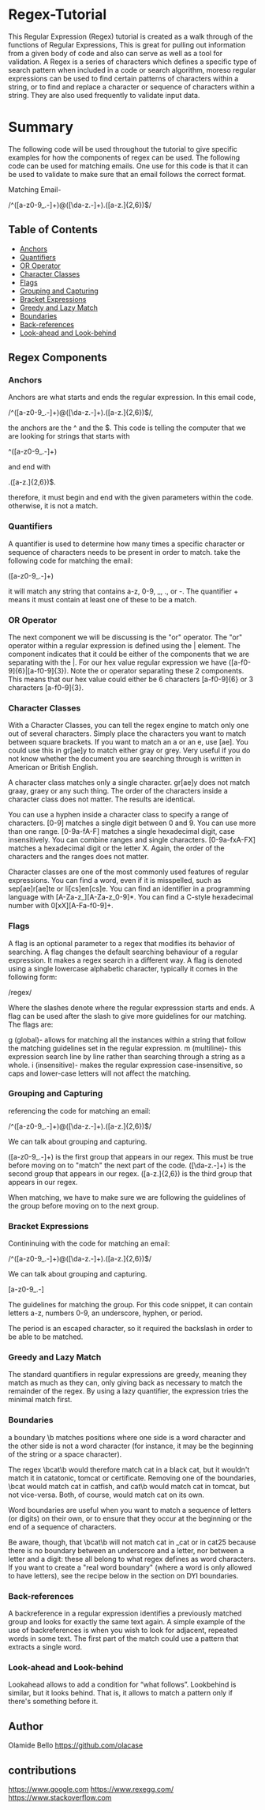 # Regex-Tutorial
This Regular Expression (Regex) tutorial is created as a walk through of the functions of Regular Expressions, This is great for pulling out information from a given body of code and also can serve as well as a tool for validation. A Regex is a series of characters which defines a specific type of search pattern when included in a code or search algorithm, moreso regular expressions can be used to find certain patterns of characters within a string, or to find and replace a character or sequence of characters within a string. They are also used frequently to validate input data.

# Summary
The following code will be used throughout the tutorial to give specific examples for how the components of regex can be used. The following code can be used for matching emails. One use for this code is that it can be used to validate to make sure that an email follows the correct format.

Matching Email-

/^([a-z0-9_\.-]+)@([\da-z\.-]+)\.([a-z\.]{2,6})$/

## Table of Contents

- [Anchors](#anchors)
- [Quantifiers](#quantifiers)
- [OR Operator](#or-operator)
- [Character Classes](#character-classes)
- [Flags](#flags)
- [Grouping and Capturing](#grouping-and-capturing)
- [Bracket Expressions](#bracket-expressions)
- [Greedy and Lazy Match](#greedy-and-lazy-match)
- [Boundaries](#boundaries)
- [Back-references](#back-references)
- [Look-ahead and Look-behind](#look-ahead-and-look-behind)



## Regex Components

### Anchors
Anchors are what starts and ends the regular expression. 
In this email code,

/^([a-z0-9_\.-]+)@([\da-z\.-]+)\.([a-z\.]{2,6})$/,

the anchors are the ^ and the $. This code is telling the computer that we are looking for strings that starts with

^([a-z0-9_\.-]+)

and end with

.([a-z\.]{2,6})$.

therefore, it must begin and end with the given parameters within the code. otherwise, it is not a match.

### Quantifiers
A quantifier is used to determine how many times a specific character or sequence of characters needs to be present in order to match.
take the following code for matching the email:

([a-z0-9_\.-]+)

it will match any string that contains a-z, 0-9, _, ., or -. The quantifier + means it must contain at least one of these to be a match.
### OR Operator
The next component we will be discussing is the "or" operator. The "or" operator within a regular expression is defined using the | element. The component indicates that it could be either of the components that we are separating with the |. For our hex value regular expression we have 
([a-f0-9]{6}|[a-f0-9]{3}). Note the or operator separating these 2 components. 
This means that our hex value could either be 6 characters [a-f0-9]{6} or 3 characters [a-f0-9]{3}.
### Character Classes
With a Character Classes, you can tell the regex engine to match only one out of several characters. Simply place the characters you want to match between square brackets. If you want to match an a or an e, use [ae]. You could use this in gr[ae]y to match either gray or grey. Very useful if you do not know whether the document you are searching through is written in American or British English.

A character class matches only a single character. gr[ae]y does not match graay, graey or any such thing. The order of the characters inside a character class does not matter. The results are identical.

You can use a hyphen inside a character class to specify a range of characters. [0-9] matches a single digit between 0 and 9. You can use more than one range. [0-9a-fA-F] matches a single hexadecimal digit, case insensitively. You can combine ranges and single characters. [0-9a-fxA-FX] matches a hexadecimal digit or the letter X. Again, the order of the characters and the ranges does not matter.

Character classes are one of the most commonly used features of regular expressions. You can find a word, even if it is misspelled, such as sep[ae]r[ae]te or li[cs]en[cs]e. You can find an identifier in a programming language with [A-Za-z_][A-Za-z_0-9]*. You can find a C-style hexadecimal number with 0[xX][A-Fa-f0-9]+.

### Flags
A flag is an optional parameter to a regex that modifies its behavior of searching. A flag changes the default searching behaviour of a regular expression. It makes a regex search in a different way. A flag is denoted using a single lowercase alphabetic character, typically it comes in the following form:

/regex/

Where the slashes denote where the regular expresssion starts and ends. A flag can be used after the slash to give more guidelines for our matching. The flags are:

g (global)- allows for matching all the instances within a string that follow the matching guidelines set in the regular expression.
m (multiline)-  this expression search line by line rather than searching through a string as a whole.
i (insensitive)- makes the regular expression case-insensitive, so caps and lower-case letters will not affect the matching.
### Grouping and Capturing
referencing the code for matching an email:

/^([a-z0-9_\.-]+)@([\da-z\.-]+)\.([a-z\.]{2,6})$/

We can talk about grouping and capturing.

([a-z0-9_\.-]+) is the first group that appears in our regex. This must be true before moving on to "match" the next part of the code. ([\da-z\.-]+) is the second group that appears in our regex. ([a-z\.]{2,6}) is the third group that appears in our regex.

When matching, we have to make sure we are following the guidelines of the group before moving on to the next group.
### Bracket Expressions
Contininuing with the code for matching an email:

/^([a-z0-9_\.-]+)@([\da-z\.-]+)\.([a-z\.]{2,6})$/

We can talk about grouping and capturing.

[a-z0-9_\.-]

The guidelines for matching the group. For this code snippet, it can contain letters a-z, numbers 0-9, an underscore, hyphen, or period.

The period is an escaped character, so it required the backslash in order to be able to be matched.
### Greedy and Lazy Match
The standard quantifiers in regular expressions are greedy, meaning they match as much as they can, only giving back as necessary to match the remainder of the regex. By using a lazy quantifier, the expression tries the minimal match first.
### Boundaries
a boundary \b matches positions where one side is a word character  and the other side is not a word character (for instance, it may be the beginning of the string or a space character).

The regex \bcat\b would therefore match cat in a black cat, but it wouldn't match it in catatonic, tomcat or certificate. Removing one of the boundaries, \bcat would match cat in catfish, and cat\b would match cat in tomcat, but not vice-versa. Both, of course, would match cat on its own.

Word boundaries are useful when you want to match a sequence of letters (or digits) on their own, or to ensure that they occur at the beginning or the end of a sequence of characters.

Be aware, though, that \bcat\b will not match cat in _cat or in cat25 because there is no boundary between an underscore and a letter, nor between a letter and a digit: these all belong to what regex defines as word characters. If you want to create a "real word boundary" (where a word is only allowed to have letters), see the recipe below in the section on DYI boundaries.
### Back-references
A backreference in a regular expression identifies a previously matched group and looks for exactly the same text again. A simple example of the use of backreferences is when you wish to look for adjacent, repeated words in some text. The first part of the match could use a pattern that extracts a single word.
### Look-ahead and Look-behind
Lookahead allows to add a condition for “what follows”. Lookbehind is similar, but it looks behind. That is, it allows to match a pattern only if there's something before it.
## Author

Olamide Bello
https://github.com/olacase

## contributions
https://www.google.com
https://www.rexegg.com/
https://www.stackoverflow.com